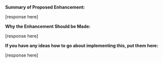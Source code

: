 <!-- ENHANCEMENT -->

<!-- Deleting or modifying the above line will result in your PR being automatically closed. -->

**Summary of Proposed Enhancement:**

[response here]




**Why the Enhancement Should be Made:**

[response here]




**If you have any ideas how to go about implementing this, put them here:**

[response here]